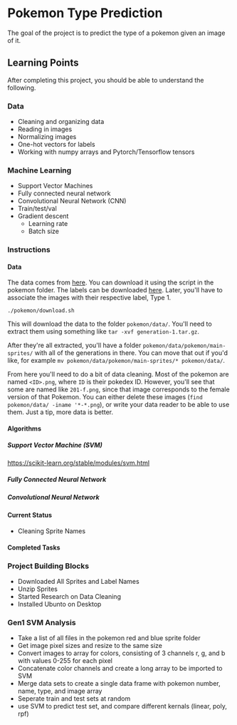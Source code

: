 # Pokemon Type Prediction
The goal of the project is to predict the type of a pokemon given an image of it.

## Learning Points

After completing this project, you should be able to understand the following.

### Data

* Cleaning and organizing data
* Reading in images
* Normalizing images
* One-hot vectors for labels
* Working with numpy arrays and Pytorch/Tensorflow tensors

### Machine Learning

* Support Vector Machines
* Fully connected neural network
* Convolutional Neural Network (CNN)
* Train/test/val
* Gradient descent
    * Learning rate
    * Batch size

### Instructions

#### Data

The data comes from [here](https://veekun.com/dex/downloads). You can download it using the script in the pokemon folder.
The labels can be downloaded [here](https://www.kaggle.com/abcsds/pokemon). Later, you'll have to associate the images with
their respective label, Type 1.

`./pokemon/download.sh`

This will download the data to the folder `pokemon/data/`. You'll need to
extract them using something like `tar -xvf generation-1.tar.gz`.

After they're all extracted, you'll have a folder
`pokemon/data/pokemon/main-sprites/` with all of the generations in there.  You
can move that out if you'd like, for example `mv
pokemon/data/pokemon/main-sprites/* pokemon/data/`.

From here you'll need to do a bit of data cleaning. Most of the pokemon are
named `<ID>.png`, where `ID` is their pokedex ID. However, you'll see that some
are named like `201-f.png`, since that image corresponds to the female version of
that Pokemon. You can either delete these images (`find pokemon/data/ -iname '*-*.png`),
or write your data reader to be able to use them. Just a tip, more data is better.


#### Algorithms

##### Support Vector Machine (SVM)

https://scikit-learn.org/stable/modules/svm.html


##### Fully Connected Neural Network



##### Convolutional Neural Network

#### Current Status
* Cleaning Sprite Names

#### Completed Tasks
### Project Building Blocks
* Downloaded All Sprites and Label Names
* Unzip Sprites
* Started Research on Data Cleaning
* Installed Ubunto on Desktop

### Gen1 SVM Analysis
* Take a list of all files in the pokemon red and blue sprite folder
* Get image pixel sizes and resize to the same size
* Convert images to array for colors, consisting of 3 channels r, g, and b with values 0-255 for each pixel
* Concatenate color channels and create a long array to be imported to SVM
* Merge data sets to create a single data frame with pokemon number, name, type, and image array
* Seperate train and test sets at random
* use SVM to predict test set, and compare different kernals (linear, poly, rpf)





